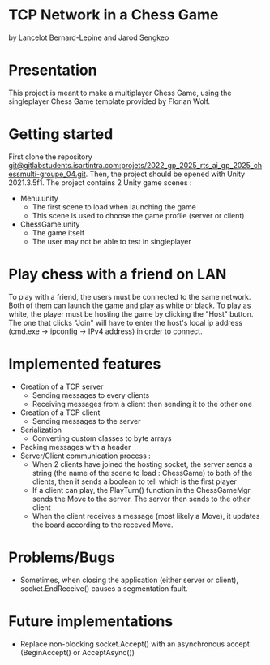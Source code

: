 # TCP Network in a Chess Game
by Lancelot Bernard-Lepine and Jarod Sengkeo

# Presentation
This project is meant to make a multiplayer Chess Game, using the singleplayer Chess Game template provided by Florian Wolf.

# Getting started
First clone the repository [git@gitlabstudents.isartintra.com:projets/2022_gp_2025_rts_ai_gp_2025_chessmulti-groupe_04.git](git@gitlabstudents.isartintra.com:projets/2022_gp_2025_rts_ai_gp_2025_chessmulti-groupe_04.git).
Then, the project should be opened with Unity 2021.3.5f1.
The project contains 2 Unity game scenes :
- Menu.unity
    - The first scene to load when launching the game
    - This scene is used to choose the game profile (server or client)
- ChessGame.unity
    - The game itself
    - The user may not be able to test in singleplayer

# Play chess with a friend on LAN
To play with a friend, the users must be connected to the same network. Both of them can launch the game and play as white or black. To play as white, the player must be hosting the game by clicking the "Host" button. The one that clicks "Join" will have to enter the host's local ip address (cmd.exe → ipconfig → IPv4 address) in order to connect.

# Implemented features
- Creation of a TCP server
    - Sending messages to every clients
    - Receiving messages from a client then sending it to the other one
- Creation of a TCP client
    - Sending messages to the server
- Serialization
    - Converting custom classes to byte arrays
- Packing messages with a header
- Server/Client communication process :
    - When 2 clients have joined the hosting socket, the server sends a string (the name of the scene to load : ChessGame) to both of the clients, then it sends a boolean to tell which is the first player
    - If a client can play, the PlayTurn() function in the ChessGameMgr sends the Move to the server. The server then sends to the other client
    - When the client receives a message (most likely a Move), it updates the board according to the receved Move.

# Problems/Bugs
- Sometimes, when closing the application (either server or client), socket.EndReceive() causes a segmentation fault.

# Future implementations
- Replace non-blocking socket.Accept() with an asynchronous accept (BeginAccept() or AcceptAsync())